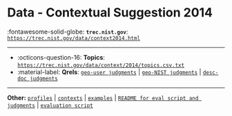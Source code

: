 # Data - Contextual Suggestion 2014 

:fontawesome-solid-globe: **`trec.nist.gov`**: [`https://trec.nist.gov/data/context2014.html`](https://trec.nist.gov/data/context2014.html)

---

- :octicons-question-16: **Topics**: [`https://trec.nist.gov/data/context/2014/topics.csv.txt`](https://trec.nist.gov/data/context/2014/topics.csv.txt)
- :material-label: **Qrels**: [`geo-user judgments`](https://trec.nist.gov/data/context/2014/geo-user.qrels.txt) | [`geo-NIST judgments`](https://trec.nist.gov/data/context/2014/geo-nist.qrels.txt) | [`desc-doc judgments`](https://trec.nist.gov/data/context/2014/desc-doc.qrels.txt)


---

**Other:** [`profiles`](https://trec.nist.gov/data/context/2014/profiles2014-70.csv.txt) | [`contexts`](https://trec.nist.gov/data/context/2014/contexts2014.csv.txt) | [`examples`](https://trec.nist.gov/data/context/2014/examples2014.csv.txt) | [`README for eval script and judgments`](https://trec.nist.gov/data/context/2014/README.txt) | [`evaluation script`](https://trec.nist.gov/data/context/2014/eval.py)

